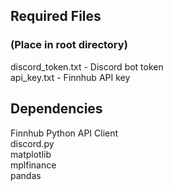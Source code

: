 ## Required Files

### (Place in root directory)

discord_token.txt - Discord bot token\
api_key.txt - Finnhub API key

## Dependencies

Finnhub Python API Client\
discord.py\
matplotlib\
mplfinance\
pandas
